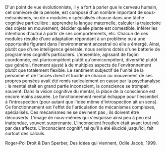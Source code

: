 D'un point de vue évolutionniste, il y a fort à parier que le cerveau humain, cet omnivore de la pensée, est composé d'un nombre important de sous- mécanismes, ou de « modules » spécialisés chacun dans une tâche cognitive particulière : apprendre la langue maternelle, calculer la trajectoire des objets en mouvement, décider quelle plante est comestible, inférer les intentions d'autrui à partir de ses comportements, etc. Chacun de ces modules résulte d'une adaptation répondant à un problème ou à une opportunité figurant dans l'environnement ancestral où elle a émergé. Ainsi, plutôt que d'une intelligence générale, nous serions dotés d'une batterie de programmes cognitifs particuliers. L'ensemble, agissant de façon coordonnée, est pluricompétent plutôt qu'omnicompétent, diversifié plutôt que général, finement ajusté à de multiples aspects de l'environnement plutôt que totalement flexible.
Le sentiment subjectif de l'unité de la personne et de l'accès direct et lucide de chacun au mouvement de ses propres pensées avait été remis radicalement en cause par la psychanalyse : le mental était en grand partie inconscient, la conscience se trompait souvent. Dans la vision cognitive du mental, la place de la conscience est encore moins assurée. Le fonctionnement mental échappe pour l'essentiel à l'introspection (pour autant que l'idée même d'introspection ait un sens). Ce fonctionnement est l'effet de l'articulation de mécanismes complexes, spécialisés. Ces mécanismes ne se devinent pas ; ils doivent être découverts. L'image de nous-mêmes qui s'esquisse ainsi peu à peu est inattendue, souvent surprenante. L'inconscient freudien était avant tout mû par des affects. L'inconscient cognitif, tel qu'il a été élucidé jusqu'ici, fait surtout des calculs.

Roger-Pol Droit & Dan Sperber, Des idées qui viennent, Odile Jacob, 1999.
